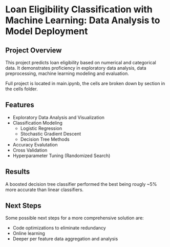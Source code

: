 # Loan Eligibility Classification with Machine Learning: Data Analysis to Model Deployment
## Project Overview
This project predicts loan eligibility based on numerical and categorical data. It demonstrates proficiency in exploratory data analysis, data preprocessing, machine learning modeling and evaluation.

Full project is located in main.ipynb, the cells are broken down by section in the cells folder.

## Features
- Exploratory Data Analysis and Visualization
- Classification Modeling
    - Logistic Regression
    - Stochastic Gradient Descent
    - Decision Tree Methods
- Accuracy Evalutation
- Cross Validation
- Hyperparameter Tuning (Randomized Search)

## Results
A boosted decision tree classifier performed the best being rougly ~5% more accurate than linear classifiers.

## Next Steps
Some possible next steps for a more comprehensive solution are:
- Code optimizations to eliminate redundancy
- Online learning
- Deeper per feature data aggregation and analysis 
